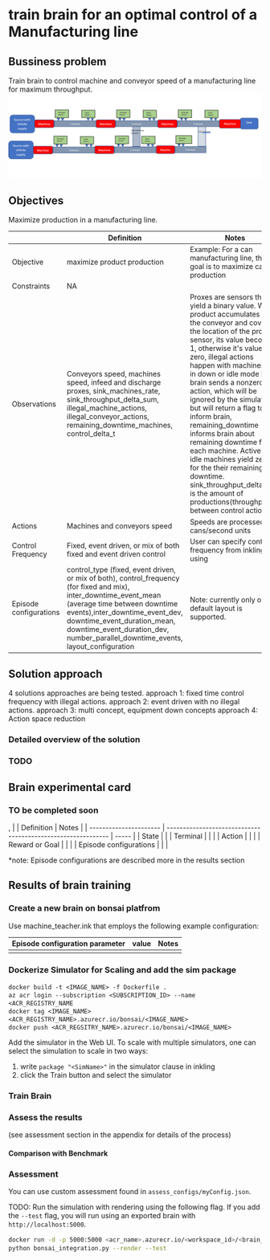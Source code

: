 # train brain for an optimal control of a Manufacturing line 

## Bussiness problem
Train brain to control machine and conveyor speed of a manufacturing line for maximum throughput.
<img src="img\Manufactuing_line_layout.PNG" alt="drawing" width="900"/>

## Objectives
Maximize production in a manufacturing line.  

|                        | Definition                                                   | Notes |
| ---------------------- | ------------------------------------------------------------ | ----- |
| Objective              | maximize product production     |   Example: For a can manufacturing line, the goal is to maximize can production                        |
| Constraints            |   NA |
| Observations           | Conveyors speed, machines speed, infeed and discharge proxes, sink_machines_rate, sink_throughput_delta_sum, illegal_machine_actions, illegal_conveyor_actions, remaining_downtime_machines, control_delta_t | Proxes are sensors that yield a binary value. When product accumulates on the conveyor and covers the location of the prox sensor, its value becomes 1, otherwise it's value is zero, illegal actions happen with machines are in down or idle mode but brain sends a nonzero action, which will be ignored by the simulator but will return a flag to inform brain, remaining_downtime informs brain about remaining downtime for each machine. Active or idle machines yield zero for the their remaining downtime. sink_throughput_delta_sum is the amount of productions(throughput) between control actions|
| Actions                |  Machines and conveyors speed | Speeds are processed in cans/second units|
| Control Frequency      | Fixed, event driven, or mix of both fixed and event driven control  | User can specify control frequency from inkling using |
| Episode configurations | control_type (fixed, event driven, or mix of both), control_frequency (for fixed and mix), inter_downtime_event_mean (average time between downtime events),inter_downtime_event_dev, downtime_event_duration_mean, downtime_event_duration_dev, number_parallel_downtime_events, layout_configuration |Note: currently only one default layout is supported. |

## Solution approach
4 solutions approaches are being tested. 
approach 1: fixed time control frequency with illegal actions. 
approach 2: event driven with no illegal actions.
approach 3: multi concept, equipment down concepts 
approach 4: Action space reduction 


### Detailed overview of the solution

### TODO


## Brain experimental card 
### TO be completed soon 
,
|                        | Definition                                                   | Notes |
| ---------------------- | ------------------------------------------------------------ | ----- |
| State                  |       |
| Terminal               |          |       |
| Action                 |                   |       |
| Reward or Goal         |       |     |
| Episode configurations |                      |       |

*note: Episode configurations are described more in the results section  



## Results of brain training
### Create a new brain on bonsai platfrom  
Use machine_teacher.ink that employs the following example configuration:

|   Episode configuration parameter                     | value                                                 | Notes |
| ---------------------- | ------------------------------------------------------------ | ----- |
|            |      |                        |


### Dockerize Simulator for Scaling and add the sim package

```
docker build -t <IMAGE_NAME> -f Dockerfile .
az acr login --subscription <SUBSCRIPTION_ID> --name <ACR_REGISTRY_NAME
docker tag <IMAGE_NAME> <ACR_REGISTRY_NAME>.azurecr.io/bonsai/<IMAGE_NAME>
docker push <ACR_REGSITRY_NAME>.azurecr.io/bonsai/<IMAGE_NAME>
```
Add the simulator in the Web UI. To scale with multiple simulators, one can select the simulation to scale in two ways:

1) write `package "<SimName>"` in the simulator clause in inkling
2) click the Train button and select the simulator
   
### Train Brain

<!-- <img src="img/.PNG" alt="drawing" width="900"/> -->


### Assess the results
(see assessment section in the appendix for details of the process)

#### Comparison with Benchmark 


<!-- <img src="img/.PNG" alt="drawing" width="900"/> -->



### Assessment

You can use custom assessment found in `assess_configs/myConfig.json`. 


TODO: Run the simulation with rendering using the following flag. If you add the `--test` flag, you will run using an exported brain with `http://localhost:5000`.

```sh
docker run -d -p 5000:5000 <acr_name>.azurecr.io/<workspace_id>/<brain_name>:<version>
python bonsai_integration.py --render --test
```